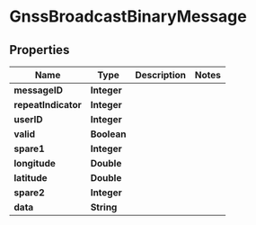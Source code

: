 

# GnssBroadcastBinaryMessage


## Properties

| Name | Type | Description | Notes |
|------------ | ------------- | ------------- | -------------|
|**messageID** | **Integer** |  |  |
|**repeatIndicator** | **Integer** |  |  |
|**userID** | **Integer** |  |  |
|**valid** | **Boolean** |  |  |
|**spare1** | **Integer** |  |  |
|**longitude** | **Double** |  |  |
|**latitude** | **Double** |  |  |
|**spare2** | **Integer** |  |  |
|**data** | **String** |  |  |



